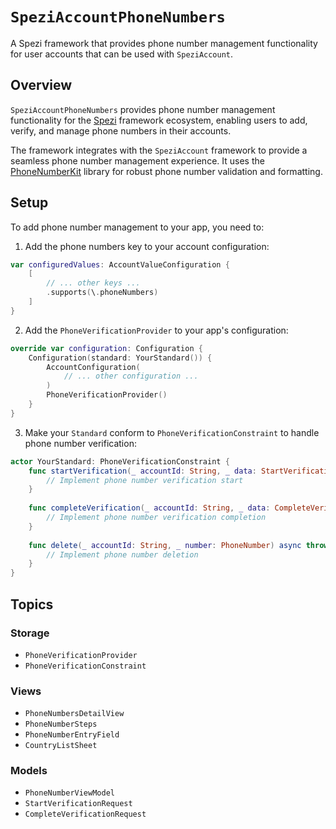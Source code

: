 # ``SpeziAccountPhoneNumbers``

A Spezi framework that provides phone number management functionality for user accounts that can be used with `SpeziAccount`.

<!--
                  
This source file is part of the Spezi open-source project

SPDX-FileCopyrightText: 2023 Stanford University and the project authors (see CONTRIBUTORS.md)

SPDX-License-Identifier: MIT
             
-->

## Overview

`SpeziAccountPhoneNumbers` provides phone number management functionality for the
[Spezi](https://github.com/StanfordSpezi/Spezi/) framework ecosystem, enabling users to add, verify, and manage phone numbers in their accounts.

The framework integrates with the `SpeziAccount` framework to provide a seamless phone number management experience.
It uses the [PhoneNumberKit](https://github.com/marmelroy/PhoneNumberKit) library for robust phone number validation and formatting.

## Setup

To add phone number management to your app, you need to:

1. Add the phone numbers key to your account configuration:
```swift
var configuredValues: AccountValueConfiguration {
    [
        // ... other keys ...
        .supports(\.phoneNumbers)
    ]
}
```

2. Add the `PhoneVerificationProvider` to your app's configuration:
```swift
override var configuration: Configuration {
    Configuration(standard: YourStandard()) {
        AccountConfiguration(
            // ... other configuration ...
        )
        PhoneVerificationProvider()
    }
}
```

3. Make your `Standard` conform to `PhoneVerificationConstraint` to handle phone number verification:
```swift
actor YourStandard: PhoneVerificationConstraint {
    func startVerification(_ accountId: String, _ data: StartVerificationRequest) async throws {
        // Implement phone number verification start
    }
    
    func completeVerification(_ accountId: String, _ data: CompleteVerificationRequest) async throws {
        // Implement phone number verification completion
    }
    
    func delete(_ accountId: String, _ number: PhoneNumber) async throws {
        // Implement phone number deletion
    }
}
```

## Topics

### Storage

- ``PhoneVerificationProvider``
- ``PhoneVerificationConstraint``

### Views

- ``PhoneNumbersDetailView``
- ``PhoneNumberSteps``
- ``PhoneNumberEntryField``
- ``CountryListSheet``

### Models

- ``PhoneNumberViewModel``
- ``StartVerificationRequest``
- ``CompleteVerificationRequest``
